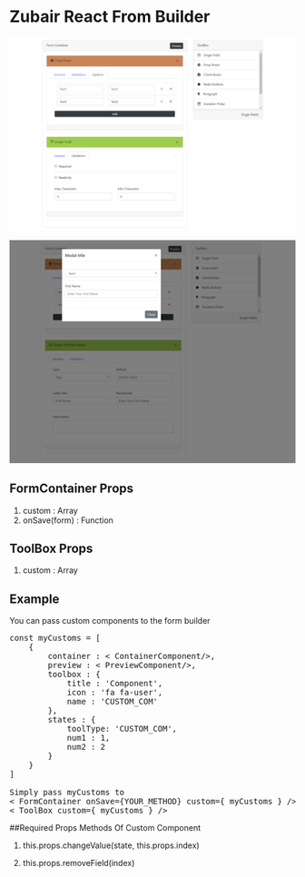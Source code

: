 # Zubair React From Builder

![](zrfb-screenshot-1.png)

![](zrfb-screenshot-2.png)


## FormContainer Props
1. custom : Array
2. onSave(form) : Function

## ToolBox Props
1. custom : Array

## Example
You can pass custom components to the form builder
<pre>
const myCustoms = [
    {
        container : &lt ContainerComponent/&gt,
        preview : &lt PreviewComponent/&gt,
        toolbox : {
            title : 'Component',
            icon : 'fa fa-user',
            name : 'CUSTOM_COM'
        },
        states : {
            toolType: 'CUSTOM_COM',
            num1 : 1,
            num2 : 2
        }
    }
]

Simply pass myCustoms to
&lt FormContainer onSave={YOUR_METHOD} custom={ myCustoms } /&gt
&lt ToolBox custom={ myCustoms } /&gt
</pre>

##Required Props Methods Of Custom Component

1. this.props.changeValue(state, this.props.index)

2. this.props.removeField(index)

